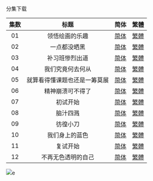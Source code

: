 分集下载

| 集数 |             标题             |                             简体                             |                             繁體                             |
| :--: | :--------------------------: | :----------------------------------------------------------: | :----------------------------------------------------------: |
|  01  |        领悟绘画的乐趣        | [简体](https://raw.githubusercontent.com/SweetSub/SweetSub/Archive/master/Blue%20Period/%5BSweetSub%5D%20Blue%20Period%20-%2001.chs.ass) | [繁體](https://raw.githubusercontent.com/SweetSub/SweetSub/Archive/master/Blue%20Period/%5BSweetSub%5D%20Blue%20Period%20-%2001.cht.ass) |
|  02  |         一点都没晒黑         | [简体](https://raw.githubusercontent.com/SweetSub/SweetSub/Archive/master/Blue%20Period/%5BSweetSub%5D%20Blue%20Period%20-%2002.chs.ass) | [繁體](https://raw.githubusercontent.com/SweetSub/SweetSub/Archive/master/Blue%20Period/%5BSweetSub%5D%20Blue%20Period%20-%2002.cht.ass) |
|  03  |        补习班惨烈出道        | [简体](https://raw.githubusercontent.com/SweetSub/SweetSub/Archive/master/Blue%20Period/%5BSweetSub%5D%20Blue%20Period%20-%2003.chs.ass) | [繁體](https://raw.githubusercontent.com/SweetSub/SweetSub/Archive/master/Blue%20Period/%5BSweetSub%5D%20Blue%20Period%20-%2003.cht.ass) |
|  04  |       我们究竟何去何从       | [简体](https://raw.githubusercontent.com/SweetSub/SweetSub/Archive/master/Blue%20Period/%5BSweetSub%5D%20Blue%20Period%20-%2004.chs.ass) | [繁體](https://raw.githubusercontent.com/SweetSub/SweetSub/Archive/master/Blue%20Period/%5BSweetSub%5D%20Blue%20Period%20-%2004.cht.ass) |
|  05  | 就算看得懂课题也还是一筹莫展 | [简体](https://raw.githubusercontent.com/SweetSub/SweetSub/Archive/master/Blue%20Period/%5BSweetSub%5D%20Blue%20Period%20-%2005.chs.ass) | [繁體](https://raw.githubusercontent.com/SweetSub/SweetSub/Archive/master/Blue%20Period/%5BSweetSub%5D%20Blue%20Period%20-%2005.cht.ass) |
|  06  |       精神崩溃可不得了       | [简体](https://raw.githubusercontent.com/SweetSub/SweetSub/Archive/master/Blue%20Period/%5BSweetSub%5D%20Blue%20Period%20-%2006.chs.ass) | [繁體](https://raw.githubusercontent.com/SweetSub/SweetSub/Archive/master/Blue%20Period/%5BSweetSub%5D%20Blue%20Period%20-%2006.cht.ass) |
|  07  |           初试开始           | [简体](https://raw.githubusercontent.com/SweetSub/SweetSub/Archive/master/Blue%20Period/%5BSweetSub%5D%20Blue%20Period%20-%2007.chs.ass) | [繁體](https://raw.githubusercontent.com/SweetSub/SweetSub/Archive/master/Blue%20Period/%5BSweetSub%5D%20Blue%20Period%20-%2007.cht.ass) |
|  08  |           脑汁四溅           | [简体](https://raw.githubusercontent.com/SweetSub/SweetSub/Archive/master/Blue%20Period/%5BSweetSub%5D%20Blue%20Period%20-%2009.chs.ass) | [繁體](https://raw.githubusercontent.com/SweetSub/SweetSub/Archive/master/Blue%20Period/%5BSweetSub%5D%20Blue%20Period%20-%2008.cht.ass) |
|  09  |           彷徨小刀           | [简体](https://raw.githubusercontent.com/SweetSub/SweetSub/Archive/master/Blue%20Period/%5BSweetSub%5D%20Blue%20Period%20-%2009.chs.ass) | [繁體](https://raw.githubusercontent.com/SweetSub/SweetSub/Archive/master/Blue%20Period/%5BSweetSub%5D%20Blue%20Period%20-%2009.cht.ass) |
|  10  |        我们身上的蓝色        | [简体](https://raw.githubusercontent.com/SweetSub/SweetSub/Archive/master/Blue%20Period/%5BSweetSub%5D%20Blue%20Period%20-%2010.chs.ass) | [繁體](https://raw.githubusercontent.com/SweetSub/SweetSub/Archive/master/Blue%20Period/%5BSweetSub%5D%20Blue%20Period%20-%2010.cht.ass) |
|  11  |           复试开始           | [简体](https://raw.githubusercontent.com/SweetSub/SweetSub/Archive/master/Blue%20Period/%5BSweetSub%5D%20Blue%20Period%20-%2011.chs.ass) | [繁體](https://raw.githubusercontent.com/SweetSub/SweetSub/Archive/master/Blue%20Period/%5BSweetSub%5D%20Blue%20Period%20-%2011.cht.ass) |
|  12  |      不再无色透明的自己      | [简体](https://raw.githubusercontent.com/SweetSub/SweetSub/Archive/master/Blue%20Period/%5BSweetSub%5D%20Blue%20Period%20-%2012.chs.ass) | [繁體](https://raw.githubusercontent.com/SweetSub/SweetSub/Archive/master/Blue%20Period/%5BSweetSub%5D%20Blue%20Period%20-%2012.cht.ass) |



![](https://i.loli.net/2021/09/25/JFdLneGlca8Ytxz.jpg)e

